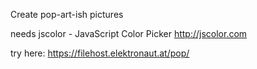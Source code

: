 Create pop-art-ish pictures

needs  jscolor - JavaScript Color Picker http://jscolor.com

try here: https://filehost.elektronaut.at/pop/
